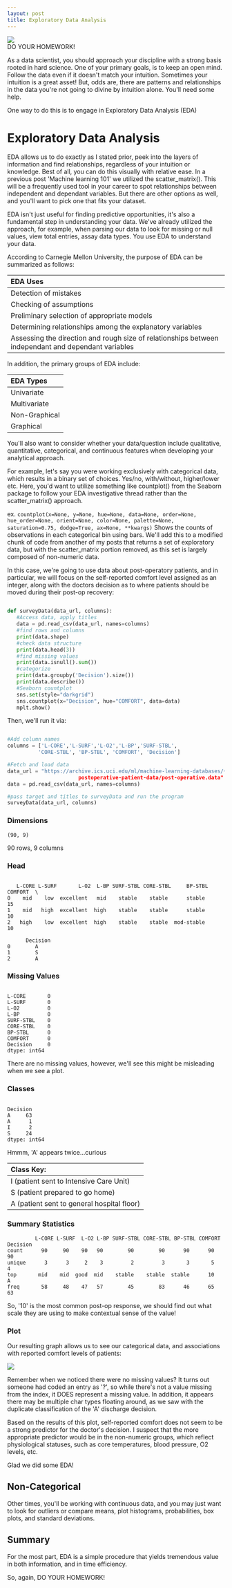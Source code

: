 ```yaml
---
layout: post
title: Exploratory Data Analysis
---
```

<img src="/Images/EDA_Cave.jpg" class="block"/><br>
DO YOUR HOMEWORK!

As a data scientist, you should approach your discipline with a strong basis rooted in hard science. One of 
your primary goals, is to keep an open mind. Follow the data even if it doesn't match your 
intuition. Sometimes your intuition is a great asset! But, odds are, there are patterns and 
relationships in the data you're not going to divine by intuition alone. You'll need some help.

One way to do this is to engage in Exploratory Data Analysis (EDA)


# Exploratory Data Analysis 

EDA allows us to do exactly as I stated prior, peek into the layers of information and find 
relationships, regardless of your intuition or knowledge. Best of all, you can do this 
visually with relative ease. In a previous post 'Machine learning 101' we utilized the 
scatter_matrix(). This will be a frequently used tool in your career to spot relationships 
between independent and dependant variables. But there are other options as well, and 
you'll want to pick one that fits your dataset.

EDA isn't just useful for finding predictive opportunities, it's also a fundamental step in understanding your data.
We've already utilized the approach, for example, when parsing our data to look for missing or null values, 
view total entries, assay data types. You use EDA to understand your data.

According to Carnegie Mellon University, the purpose of EDA can be summarized as follows:

|EDA Uses|
|:--------|
|Detection of mistakes|
|Checking of assumptions|
|Preliminary selection of appropriate models|
|Determining relationships among the explanatory variables|
|Assessing the direction and rough size of relationships between independant and dependant variables|

In addition, the primary groups of EDA include:

|EDA Types|
|:--------|
|Univariate|
|Multivariate|
|Non-Graphical|
|Graphical|

You'll also want to consider whether your data/question include qualitative, 
quantitative, categorical, and continuous features when developing your analytical approach. 

For example, let's say you were working exclusively with categorical data, which 
results in a binary set of choices. Yes/no, with/without, higher/lower etc. Here, you'd 
want to utilize something like countplot() from the Seaborn package to follow your EDA 
investigative thread rather than the scatter_matrix() approach.

ex. `countplot(x=None, y=None, hue=None, data=None, order=None, hue_order=None, orient=None, color=None, palette=None, saturation=0.75, dodge=True, ax=None, **kwargs)`
Shows the counts of observations in each categorical bin using bars. We'll add this to a modified chunk of code from another
of my posts that returns a set of exploratory data, but with the scatter_matrix portion removed, as this set is largely composed of non-numeric data. 

In this case, we're going to use data about post-operatory patients, and in particular, we will focus on the self-reported comfort level assigned as an integer, along with the doctors decision as to where patients should be moved during their post-op recovery:

```python

def surveyData(data_url, columns):
   #Access data, apply titles
   data = pd.read_csv(data_url, names=columns)
   #find rows and columns
   print(data.shape)
   #check data structure
   print(data.head(3))
   #find missing values
   print(data.isnull().sum())
   #categorize
   print(data.groupby('Decision').size())
   print(data.describe())
   #Seaborn countplot
   sns.set(style="darkgrid")
   sns.countplot(x="Decision", hue="COMFORT", data=data)
   mplt.show()

```
Then, we'll run it via:

```python

#Add column names
columns = ['L-CORE','L-SURF','L-O2','L-BP','SURF-STBL',
          'CORE-STBL', 'BP-STBL', 'COMFORT', 'Decision']

#Fetch and load data
data_url = "https://archive.ics.uci.edu/ml/machine-learning-databases/+
                       postoperative-patient-data/post-operative.data"
data = pd.read_csv(data_url, names=columns)

#pass target and titles to surveyData and run the program
surveyData(data_url, columns)

```

### Dimensions

`(90, 9)`

90 rows, 9 columns

### Head

```

   L-CORE L-SURF       L-O2  L-BP SURF-STBL CORE-STBL     BP-STBL COMFORT  \
0    mid    low  excellent   mid    stable    stable      stable      15   
1    mid   high  excellent  high    stable    stable      stable      10   
2   high    low  excellent  high    stable    stable  mod-stable      10   

      Decision  
0        A  
1        S  
2        A  

```

### Missing Values

```

L-CORE       0
L-SURF       0
L-O2         0
L-BP         0
SURF-STBL    0
CORE-STBL    0
BP-STBL      0
COMFORT      0
Decision     0
dtype: int64

```

There are no missing values, however, we'll see this might be misleading when we see a plot.

### Classes

```

Decision
A     63
A      1
I      2
S     24
dtype: int64

```

Hmmm, 'A' appears twice...curious

|Class Key:|
|:---|
|I (patient sent to Intensive Care Unit)|
|S (patient prepared to go home)|
|A (patient sent to general hospital floor)|

### Summary Statistics

```
         L-CORE L-SURF  L-O2 L-BP SURF-STBL CORE-STBL BP-STBL COMFORT Decision
count      90     90    90   90        90        90      90      90       90
unique      3      3     2    3         2         3       3       5        4
top       mid    mid  good  mid    stable    stable  stable      10        A
freq       58     48    47   57        45        83      46      65       63

```
So, '10' is the most common post-op response, we should find out what scale they are using to make contextual sense of the value!

### Plot

Our resulting graph allows us to see our categorical data, and associations with reported comfort levels of patients: 

<img src="/Images/postop.png" class="block"/><br>

Remember when we noticed there were no missing values? It turns out someone had coded an entry as '?', so while there's not a value missing from the index, it DOES represent a missing value. In addition, it appears there may be multiple char types floating around, as we saw with the duplicate classification of the 'A' discharge decision. 

Based on the results of this plot, self-reported comfort does not seem to be a strong predictor for the doctor's decision. I suspect that the more appropriate predictor would be in the non-numeric groups, which reflect physiological statuses, such as core temperatures, blood pressure, O2 levels, etc. 

Glad we did some EDA!

## Non-Categorical

Other times, you'll be working with continuous data, and you may just want to look for outliers or compare means, plot histograms, probabilities, box plots, and standard deviations.

## Summary 

For the most part, EDA is a simple procedure that yields tremendous value in both information, and in time efficiency.

So, again, DO YOUR HOMEWORK!
